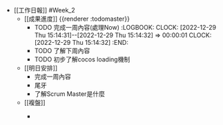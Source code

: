 - [[工作日報]] #Week_2
	- [[成果進度]] {{renderer :todomaster}}
		- TODO 完成一周內容(處理Now)
		  :LOGBOOK:
		  CLOCK: [2022-12-29 Thu 15:14:31]--[2022-12-29 Thu 15:14:32] =>  00:00:01
		  CLOCK: [2022-12-29 Thu 15:14:32]
		  :END:
		- TODO  了解下周內容
		- TODO 初步了解cocos loading機制
	- [[明日安排]]
		- 完成一周內容
		- 尾牙
		- 了解Scrum Master是什麼
	- [[複盤]]
		- >